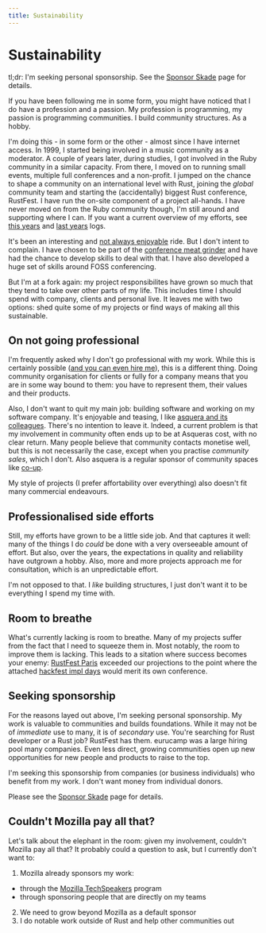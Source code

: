```yaml
---
title: Sustainability
---
```


# Sustainability

tl;dr: I'm seeking personal sponsorship. See the [Sponsor Skade]() page for details.

If you have been following me in some form, you might have noticed that I do have a profession and a passion. My profession is programming, my passion is programming communities. I build community structures. As a hobby.

I'm doing this - in some form or the other - almost since I have internet access. In 1999, I started being involved in a music community as a moderator. A couple of years later, during studies, I got involved in the Ruby community in a similar capacity. From there, I moved on to running small events, multiple full conferences and a non-profit. I jumped on the chance to shape a community on an international level with Rust, joining the _global_ community team and starting the (accidentally) biggest Rust conference, RustFest. I have run the on-site component of a project all-hands. I have never moved on from the Ruby community though, I'm still around and supporting where I can. If you want a current overview of my efforts, see [this years]() and [last years]() logs.

It's been an interesting and [not always enjoyable]() ride. But I don't intent to complain. I have chosen to be part of the [conference meat grinder]() and have had the chance to develop skills to deal with that. I have also developed a huge set of skills around FOSS conferencing.

But I'm at a fork again: my project responsibilites have grown so much that they tend to take over other parts of my life. This includes time I should spend with company, clients and personal live. It leaves me with two options: shed quite some of my projects or find ways of making all this sustainable.

## On not going professional

I'm frequently asked why I don't go professional with my work. While this is certainly possible ([and you can even hire me]()), this is a different thing. Doing community organisation for clients or fully for a company means that you are in some way bound to them: you have to represent them, their values and their products.

Also, I don't want to quit my main job: building software and working on my software company. It's enjoyable and teasing, I like [asquera and its colleagues](). There's no intention to leave it. Indeed, a current problem is that my involvement in community often ends up to be at Asqueras cost, with no clear return. Many people believe that community contacts monetise well, but this is not necessarily the case, except when you practise _community sales_, which I don't. Also asquera is a regular sponsor of community spaces like [co-up]().

My style of projects (I prefer affortability over everything) also doesn't fit many commercial endeavours.

## Professionalised side efforts

Still, my efforts have grown to be a little side job. And that captures it well: many of the things I do _could_ be done with a very overseeable amount of effort. But also, over the years, the expectations in quality and reliability have outgrown a hobby. Also, more and more projects approach me for consultation, which is an unpredictable effort.

I'm not opposed to that. I _like_ building structures, I just don't want it to be everything I spend my time with.

## Room to breathe

What's currently lacking is room to breathe. Many of my projects suffer from the fact that I need to squeeze them in. Most notably, the room to improve them is lacking. This leads to a sitation where success becomes your enemy: [RustFest Paris]() exceeded our projections to the point where the attached [hackfest impl days]() would merit its own conference.

## Seeking sponsorship

For the reasons layed out above, I'm seeking personal sponsorship. My work is valuable to communities and builds foundations. While it may not be of _immediate_ use to many, it is of _secondary_ use. You're searching for Rust developer or a Rust job? RustFest has them. eurucamp was a large hiring pool many companies. Even less direct, growing communities open up new opportunities for new people and products to raise to the top.

I'm seeking this sponsorship from companies (or business individuals) who benefit from my work. I don't want money from individual donors.

Please see the [Sponsor Skade]() page for details.

## Couldn't Mozilla pay all that?

Let's talk about the elephant in the room: given my involvement, couldn't Mozilla pay all that? It probably could a question to ask, but I currently don't want to:

1) Mozilla already sponsors my work:
  * through the [Mozilla TechSpeakers]() program
  * through sponsoring people that are directly on my teams
2) We need to grow beyond Mozilla as a default sponsor
3) I do notable work outside of Rust and help other communities out
